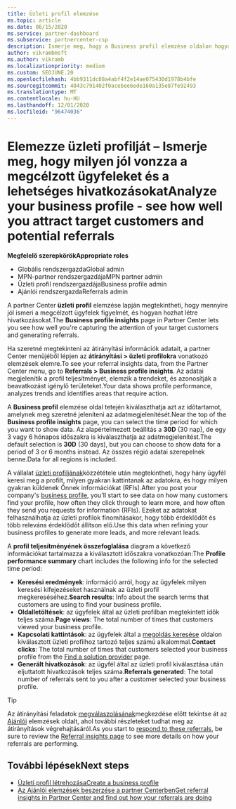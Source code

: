 ```yaml
---
title: Üzleti profil elemzése
ms.topic: article
ms.date: 06/15/2020
ms.service: partner-dashboard
ms.subservice: partnercenter-csp
description: Ismerje meg, hogy a Business profil elemzése oldalon hogyan végezheti el a megcélzott ügyfelek figyelmét, valamint az átirányítások generálását.
author: vikrambmsft
ms.author: vikramb
ms.localizationpriority: medium
ms.custom: SEOJUNE.20
ms.openlocfilehash: 4bb9311dc88a4abf4f2e14ae075430d1978b4bfe
ms.sourcegitcommit: 4043c791402f0acebee6ede160a135e87fe92493
ms.translationtype: MT
ms.contentlocale: hu-HU
ms.lasthandoff: 12/01/2020
ms.locfileid: "96474036"
---
```

# <a name="analyze-your-business-profile---see-how-well-you-attract-target-customers-and-potential-referrals"></a><span data-ttu-id="777a3-103">Elemezze üzleti profilját – Ismerje meg, hogy milyen jól vonzza a megcélzott ügyfeleket és a lehetséges hivatkozásokat</span><span class="sxs-lookup"><span data-stu-id="777a3-103">Analyze your business profile - see how well you attract target customers and potential referrals</span></span>
<!-- 
https://go.microsoft.com/fwlink/?linkid=849120
-->

<span data-ttu-id="777a3-104">**Megfelelő szerepkörök**</span><span class="sxs-lookup"><span data-stu-id="777a3-104">**Appropriate roles**</span></span>

- <span data-ttu-id="777a3-105">Globális rendszergazda</span><span class="sxs-lookup"><span data-stu-id="777a3-105">Global admin</span></span>
- <span data-ttu-id="777a3-106">MPN-partner rendszergazdája</span><span class="sxs-lookup"><span data-stu-id="777a3-106">MPN partner admin</span></span>
- <span data-ttu-id="777a3-107">Üzleti profil rendszergazdája</span><span class="sxs-lookup"><span data-stu-id="777a3-107">Business profile admin</span></span>
- <span data-ttu-id="777a3-108">Ajánlói rendszergazda</span><span class="sxs-lookup"><span data-stu-id="777a3-108">Referrals admin</span></span>

<span data-ttu-id="777a3-109">A partner Center **üzleti profil** elemzése lapján megtekintheti, hogy mennyire jól ismeri a megcélzott ügyfelek figyelmét, és hogyan hozhat létre hivatkozásokat.</span><span class="sxs-lookup"><span data-stu-id="777a3-109">The **Business profile insights** page in Partner Center lets you see how well you're capturing the attention of your target customers and generating referrals.</span></span>

<span data-ttu-id="777a3-110">Ha szeretné megtekinteni az átirányítási információk adatait, a partner Center menüjéből lépjen az **átirányítási > üzleti profilokra** vonatkozó elemzések elemre.</span><span class="sxs-lookup"><span data-stu-id="777a3-110">To see your referral insights data, from the Partner Center menu, go to **Referrals > Business profile insights**.</span></span> <span data-ttu-id="777a3-111">Az adatai megjelenítik a profil teljesítményét, elemzik a trendeket, és azonosítják a beavatkozást igénylő területeket.</span><span class="sxs-lookup"><span data-stu-id="777a3-111">Your data shows profile performance, analyzes trends and identifies areas that require action.</span></span>

<span data-ttu-id="777a3-112">A **Business profil** elemzése oldal tetején kiválaszthatja azt az időtartamot, amelynek meg szeretné jeleníteni az adatmegjelenítését.</span><span class="sxs-lookup"><span data-stu-id="777a3-112">Near the top of the **Business profile insights** page, you can select the time period for which you want to show data.</span></span> <span data-ttu-id="777a3-113">Az alapértelmezett beállítás a **30D** (30 nap), de egy 3 vagy 6 hónapos időszakra is kiválaszthatja az adatmegjelenítést.</span><span class="sxs-lookup"><span data-stu-id="777a3-113">The default selection is **30D** (30 days), but you can choose to show data for a period of 3 or 6 months instead.</span></span> <span data-ttu-id="777a3-114">Az összes régió adatai szerepelnek benne.</span><span class="sxs-lookup"><span data-stu-id="777a3-114">Data for all regions is included.</span></span>

<span data-ttu-id="777a3-115">A vállalat [üzleti profiljának](create-a-marketing-profile.md)közzététele után megtekintheti, hogy hány ügyfél keresi meg a profilt, milyen gyakran kattintanak az adatokra, és hogy milyen gyakran küldenek Önnek információkat (RFIs).</span><span class="sxs-lookup"><span data-stu-id="777a3-115">After you post your company's [business profile](create-a-marketing-profile.md), you'll start to see data on how many customers find your profile, how often they click through to learn more, and how often they send you requests for information (RFIs).</span></span> <span data-ttu-id="777a3-116">Ezeket az adatokat felhasználhatja az üzleti profilok finomításakor, hogy több érdeklődőt és több releváns érdeklődőt állítson elő.</span><span class="sxs-lookup"><span data-stu-id="777a3-116">Use this data when refining your business profiles to generate more leads, and more relevant leads.</span></span>

<span data-ttu-id="777a3-117">A **profil teljesítményének összefoglalása** diagram a következő információkat tartalmazza a kiválasztott időszakra vonatkozóan:</span><span class="sxs-lookup"><span data-stu-id="777a3-117">The **Profile performance summary** chart includes the following info for the selected time period:</span></span>

- <span data-ttu-id="777a3-118">**Keresési eredmények**: információ arról, hogy az ügyfelek milyen keresési kifejezéseket használnak az üzleti profil megkereséséhez.</span><span class="sxs-lookup"><span data-stu-id="777a3-118">**Search results**: Info about the search terms that customers are using to find your business profile.</span></span>
- <span data-ttu-id="777a3-119">**Oldalletöltések**: az ügyfelek által az üzleti profilban megtekintett idők teljes száma.</span><span class="sxs-lookup"><span data-stu-id="777a3-119">**Page views**: The total number of times that customers viewed your business profile.</span></span>
- <span data-ttu-id="777a3-120">**Kapcsolati kattintások**: az ügyfelek által a [megoldás keresése](https://www.microsoft.com/solution-providers/home) oldalon kiválasztott üzleti profilhoz tartozó teljes számú alkalommal.</span><span class="sxs-lookup"><span data-stu-id="777a3-120">**Contact clicks**: The total number of times that customers selected your business profile from the [Find a solution provider](https://www.microsoft.com/solution-providers/home) page.</span></span>
- <span data-ttu-id="777a3-121">**Generált hivatkozások**: az ügyfél által az üzleti profil kiválasztása után eljuttatott hivatkozások teljes száma.</span><span class="sxs-lookup"><span data-stu-id="777a3-121">**Referrals generated**: The total number of referrals sent to you after a customer selected your business profile.</span></span>

> [!TIP]
> <span data-ttu-id="777a3-122">Az átirányítási feladatok [megválaszolásának](manage-leads.md)megkezdése előtt tekintse át az [Ajánlói](referral-insights.md) elemzések oldalt, ahol további részleteket tudhat meg az átirányítások végrehajtásáról.</span><span class="sxs-lookup"><span data-stu-id="777a3-122">As you start to [respond to these referrals](manage-leads.md), be sure to review the [Referral insights page](referral-insights.md) to see more details on how your referrals are performing.</span></span>

## <a name="next-steps"></a><span data-ttu-id="777a3-123">További lépések</span><span class="sxs-lookup"><span data-stu-id="777a3-123">Next steps</span></span>

- [<span data-ttu-id="777a3-124">Üzleti profil létrehozása</span><span class="sxs-lookup"><span data-stu-id="777a3-124">Create a business profile</span></span>](create-a-marketing-profile.md)
- [<span data-ttu-id="777a3-125">Az Ajánlói elemzések beszerzése a partner Centerben</span><span class="sxs-lookup"><span data-stu-id="777a3-125">Get referral insights in Partner Center and find out how your referrals are doing</span></span>](referral-insights.md)